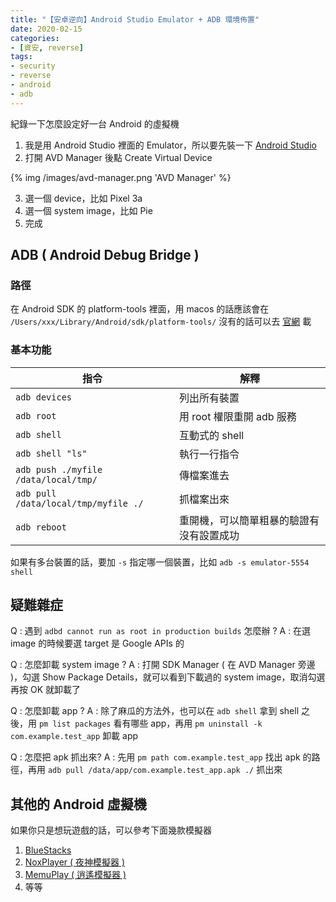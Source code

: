 ```yaml
---
title: "【安卓逆向】Android Studio Emulator + ADB 環境佈置"
date: 2020-02-15
categories:
- [資安, reverse]
tags:
- security
- reverse
- android
- adb
---
```


紀錄一下怎麼設定好一台 Android 的虛擬機

1. 我是用 Android Studio 裡面的 Emulator，所以要先裝一下 [Android Studio](https://developer.android.com/studio)
2. 打開 AVD Manager 後點 Create Virtual Device

{% img /images/avd-manager.png 'AVD Manager' %}

3. 選一個 device，比如 Pixel 3a
4. 選一個 system image，比如 Pie
5. 完成

## ADB ( Android Debug Bridge )

### 路徑

在 Android SDK 的 platform-tools 裡面，用 macos 的話應該會在 `/Users/xxx/Library/Android/sdk/platform-tools/`
沒有的話可以去 [官網](https://developer.android.com/studio/releases/platform-tools) 載

### 基本功能

| 指令 | 解釋 |
|---|---|
| `adb devices` | 列出所有裝置 |
| `adb root` | 用 root 權限重開 adb 服務 |
| `adb shell` | 互動式的 shell |
| `adb shell "ls"` | 執行一行指令 |
| `adb push ./myfile /data/local/tmp/` | 傳檔案進去 |
| `adb pull /data/local/tmp/myfile ./` | 抓檔案出來 |
| `adb reboot` | 重開機，可以簡單粗暴的驗證有沒有設置成功 |

如果有多台裝置的話，要加 `-s` 指定哪一個裝置，比如 `adb -s emulator-5554 shell`

## 疑難雜症

Q : 遇到 `adbd cannot run as root in production builds` 怎麼辦 ?
A : 在選 image 的時候要選 target 是 Google APIs 的

Q : 怎麼卸載 system image ?
A : 打開 SDK Manager ( 在 AVD Manager 旁邊 )，勾選 Show Package Details，就可以看到下載過的 system image，取消勾選再按 OK 就卸載了

Q : 怎麼卸載 app ?
A : 除了麻瓜的方法外，也可以在 `adb shell` 拿到 shell 之後，用 `pm list packages` 看有哪些 app，再用 `pm uninstall -k com.example.test_app` 卸載 app

Q : 怎麼把 apk 抓出來?
A : 先用 `pm path com.example.test_app` 找出 apk 的路徑，再用 `adb pull /data/app/com.example.test_app.apk ./` 抓出來

## 其他的 Android 虛擬機

如果你只是想玩遊戲的話，可以參考下面幾款模擬器

1. [BlueStacks](https://www.bluestacks.com/)
2. [NoxPlayer ( 夜神模擬器 )](https://www.bignox.com/)
3. [MemuPlay ( 逍遙模擬器 )](https://memuplay.com/)
4. 等等
